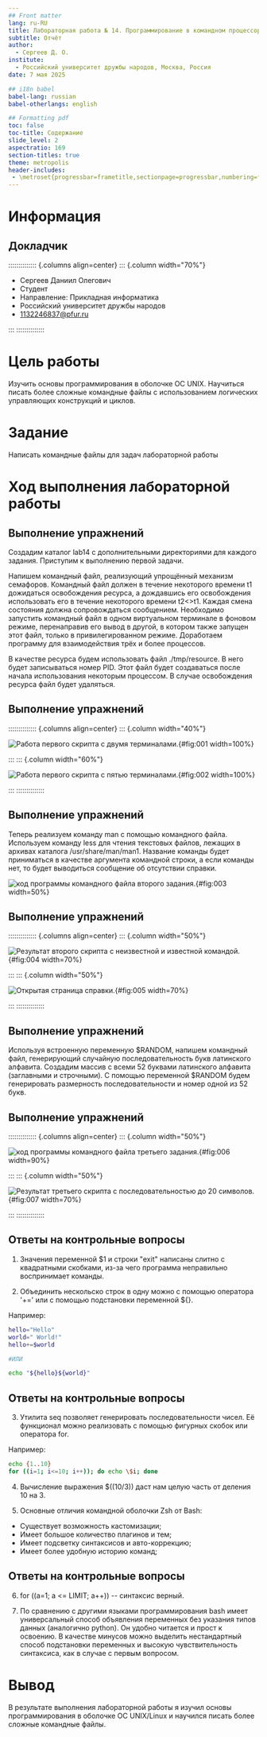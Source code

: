 ```yaml
---
## Front matter
lang: ru-RU
title: Лабораторная работа № 14. Программирование в командном процессоре ОС UNIX. Расширенное программирование
subtitle: Отчёт
author:
  - Сергеев Д. О.
institute:
  - Российский университет дружбы народов, Москва, Россия
date: 7 мая 2025

## i18n babel
babel-lang: russian
babel-otherlangs: english

## Formatting pdf
toc: false
toc-title: Содержание
slide_level: 2
aspectratio: 169
section-titles: true
theme: metropolis
header-includes:
 - \metroset{progressbar=frametitle,sectionpage=progressbar,numbering=fraction}
---
```


# Информация

## Докладчик

:::::::::::::: {.columns align=center}
::: {.column width="70%"}

  * Сергеев Даниил Олегович
  * Студент
  * Направление: Прикладная информатика
  * Российский университет дружбы народов
  * [1132246837@pfur.ru](mailto:1132246837@pfur.ru)

:::
::::::::::::::

# Цель работы

Изучить основы программирования в оболочке ОС UNIX. Научиться писать более сложные командные файлы с использованием логических управляющих конструкций и циклов.

# Задание

Написать командные файлы для задач лабораторной работы

# Ход выполнения лабораторной работы

## Выполнение упражнений

Создадим каталог lab14 с дополнительными директориями для каждого задания. Приступим к выполнению первой задачи.

Напишем командный файл, реализующий упрощённый механизм семафоров. Командный файл должен в течение некоторого времени t1 дожидаться освобождения ресурса, а дождавшись его освобождения использовать его в течение некоторого времени t2<>t1. Каждая смена состояния должна сопровождаться сообщением. Необходимо запустить командный файл в одном виртуальном терминале в фоновом режиме, перенаправив его вывод в другой, в котором также запущен этот файл, только в привилегированном режиме. Доработаем программу для взаимодействия трёх и более процессов.

В качестве ресурса будем использовать файл ./tmp/resource. В него будет записываться номер PID. Этот файл будет создаваться после начала использования некоторым процессом. В случае освобождения ресурса файл будет удаляться. 

## Выполнение упражнений

:::::::::::::: {.columns align=center}
::: {.column width="40%"}

![Работа первого скрипта с двумя терминалами.](image/1.PNG){#fig:001 width=100%}

:::
::: {.column width="60%"}

![Работа первого скрипта с пятью терминалами.](image/2.PNG){#fig:002 width=100%}

:::
::::::::::::::

## Выполнение упражнений

Теперь реализуем команду man с помощью командного файла. Используем команду less для чтения текстовых файлов, лежащих в архивах каталога /usr/share/man/man1. Название команды будет приниматься в качестве аргумента командной строки, а если команды нет, то будет выводиться сообщение об отсутствии справки.

![код программы командного файла второго задания.](image/6.PNG){#fig:003 width=50%}

## Выполнение упражнений

:::::::::::::: {.columns align=center}
::: {.column width="50%"}

![Результат второго скрипта с неизвестной и известной командой.](image/3.PNG){#fig:004 width=70%}

:::
::: {.column width="50%"}

![Открытая страница справки.](image/4.PNG){#fig:005 width=70%}

:::
::::::::::::::

## Выполнение упражнений

Используя встроенную переменную $RANDOM, напишем командный файл, генерирующий случайную последовательность букв латинского алфавита. Создадим массив с всеми 52 буквами латинского алфавита (заглавными и строчными). С помощью переменной \$RANDOM будем генерировать размерность последовательности и номер одной из 52 букв.

## Выполнение упражнений

:::::::::::::: {.columns align=center}
::: {.column width="50%"}

![код программы командного файла третьего задания.](image/7.PNG){#fig:006 width=90%}

:::
::: {.column width="50%"}

![Результат третьего скрипта с последовательностью до 20 символов.](image/5.PNG){#fig:007 width=70%}

:::
::::::::::::::

## Ответы на контрольные вопросы

1. Значения переменной \$1 и строки "exit" написаны слитно с квадратными скобками, из-за чего программа неправильно воспринимает команды.

2. Объединить нескольско строк в одну можно с помощью оператора '+=' или с помощью подстановки переменной \${}.

Например:
```bash
hello="Hello"
world=" World!"
hello+=$world

#ИЛИ

echo "${hello}${world}"
```

## Ответы на контрольные вопросы

3. Утилита seq позволяет генерировать последовательности чисел. Её функционал можно реализовать с помощью фигурных скобок или оператора for.

Например:
```bash
echo {1..10}
for ((i=1; i<=10; i++)); do echo \$i; done
```

4. Вычисление выражения \$((10/3)) даст нам целую часть от деления 10 на 3.

5. Основные отличия командной оболочки Zsh от Bash:

- Существует возможность кастомизации;
- Имеет большое количество плагинов и тем;
- Имеет подсветку синтаксисов и авто-коррекцию;
- Имеет более удобную историю команд;

## Ответы на контрольные вопросы

6. for ((a=1; a <= LIMIT; a++)) -- синтаксис верный.

7. По сравнению с другими языками программирования bash имеет универсальный способ объявления переменных без указания типов данных (аналогично python). Он удобно читается и прост к освоению. В качестве минусов можно выделить нестандартный способ подстановки переменных и высокую чувствительность синтаксиса, как в случае с первым вопросом.

# Вывод

В результате выполнения лабораторной работы я изучил основы программирования в оболочке ОС UNIX/Linux и научился писать более сложные командные файлы.
